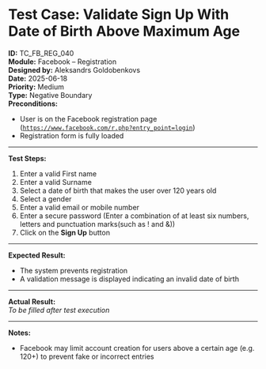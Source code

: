 # Test Case: Validate Sign Up With Date of Birth Above Maximum Age

**ID:** TC_FB_REG_040  
**Module:** Facebook – Registration  
**Designed by:** Aleksandrs Goldobenkovs  
**Date:** 2025-06-18  
**Priority:** Medium  
**Type:** Negative Boundary  
**Preconditions:**  
- User is on the Facebook registration page  ([`https://www.facebook.com/r.php?entry_point=login`](https://www.facebook.com/r.php?entry_point=login))
- Registration form is fully loaded

---

**Test Steps:**

1. Enter a valid First name
2. Enter a valid Surname
3. Select a date of birth that makes the user over 120 years old
4. Select a gender
5. Enter a valid email or mobile number 
6. Enter a secure password (Enter a combination of at least six numbers, letters and punctuation marks(such as ! and &))
7. Click on the **Sign Up** button

---

**Expected Result:**   
- The system prevents registration
- A validation message is displayed indicating an invalid date of birth

---

**Actual Result:**  
_To be filled after test execution_

---

**Notes:**
- Facebook may limit account creation for users above a certain age (e.g. 120+) to prevent fake or incorrect entries
